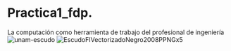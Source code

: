 # Practica1_fdp.
La computación como herramienta de trabajo del profesional de ingeniería
![unam-escudo](https://user-images.githubusercontent.com/80082306/110734538-a0cdb480-81ed-11eb-9b02-5bb8fb2fd4d6.png)
![EscudoFIVectorizadoNegro2008PPNGx5](https://user-images.githubusercontent.com/80082306/110734540-a1664b00-81ed-11eb-94cb-2eedf22c1987.png)
